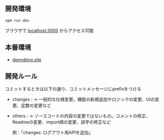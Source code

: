 ## 開発環境

```bash
npm run dev
```

ブラウザで [localhost:3000](http://localhost:3000) からアクセス可能

## 本番環境

- [demoblog.site](https://www.demoblog.site/)

## 開発ルール

コミットするときは以下の通り、コミットメッセージにprefixをつける

- changes : → 一般的な仕様変更。機能の新規追加やロジックの変更、UIの変更、定数の変更など
- others : → ソースコードの内容の変更ではないもの。コメントの修正、Readmeの変更、import順の変更、誤字の修正など

  例：「changes: ログアウト用APIを追加」

